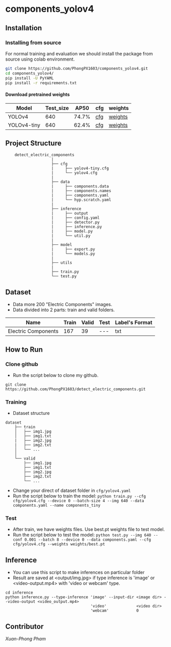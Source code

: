 # components_yolov4

## Installation
### Installing from source

For normal training and evaluation we should install the package from source using colab environment.

```bash
git clone https://github.com/PhongPX1603/components_yolov4.git
cd components_yolov4/
pip install -U PyYAML
pip install -r requirements.txt
```

#### Download pretrained weights

| Model | Test_size | AP50 | cfg | weights |
| ---   | ---       |     ---  |  ---|   ---   |
| YOLOv4 | 640 |  74.7%    | [cfg](https://drive.google.com/file/d/1FWggnicui0lNfPb34nbYP2uZE_6BooIM/view?usp=sharing) | [weights](https://drive.google.com/file/d/11Cy4QNBRZhtGfRVoF5IKwnVxmUL5dlCk/view?usp=sharing) |
| YOLOv4-tiny | 640 |  62.4%    | [cfg](https://drive.google.com/file/d/1FaxNbf1iGsDx2FFo2Lr4xpDSdFocAs4e/view?usp=sharing) | [weights](https://drive.google.com/file/d/10_WhvSrYQaciyATPG5fQ7mdnM14MkSc5/view?usp=sharing) |

## Project Structure
```
    detect_electric_components
                    |
                    ├── cfg
                    |	  ├── yolov4-tiny.cfg
                    |     └── yolov4.cfg
                    |
                    ├── data
                    |	  ├── components.data  
                    |	  ├── components.names 
                    |	  ├── components.yaml 
                    |	  └── hyp.scratch.yaml     
                    |
                    ├── inference
                    |	  ├── output
                    |	  ├── config.yaml
                    |	  ├── detector.py
                    |	  ├── inference.py
                    |	  ├── model.py
                    |     └── util.py
                    |
                    ├── model
                    |	  ├── export.py
                    |     └── models.py
                    |
                    ├── utils
                    |
                    ├── train.py 
                    └── test.py
```

## Dataset
* Data more 200 "Electric Components" images.
* Data divided into 2 parts: train and valid folders.

| Name  | Train | Valid | Test | Label's Format |
| ---   | ---         |     ---      |  --- |   --- |
| Electric Components | 167 |  39    |  ---   | txt    |


## How to Run
### Clone github
* Run the script below to clone my github.
```
git clone https://github.com/PhongPX1603/detect_electric_components.git
```

### Training
* Dataset structure
```
dataset
    ├── train
    │   ├── img1.jpg
    │   ├── img1.txt
    |   ├── img2.jpg
    |   ├── img2.txt
    │   └── ...
    │   
    └── valid
        ├── img1.jpg
        ├── img1.txt
        ├── img2.jpg
        ├── img2.txt
        └── ...
```
* Change your direct of dataset folder in ```cfg/yolov4.yaml```
* Run the script below to train the model:
```python train.py --cfg cfg/yolov4.cfg --device 0 --batch-size 4 --img 640 --data components.yaml --name components_tiny```


### Test
* After train, we have weights files. Use best.pt weights file to test model.
* Run the script below to test the model:
```python test.py --img 640 --conf 0.001 --batch 8 --device 0 --data components.yaml --cfg cfg/yolov4.cfg --weights weights/best.pt```


## Inference
* You can use this script to make inferences on particular folder
* Result are saved at <output/img.jpg> if type inference is 'image' or <video-output.mp4> with 'video or webcam' type.
```
cd inference
python inference.py --type-inference 'image' --input-dir <image dir> --video-output <video_output.mp4>
                                     'video'             <video dir>
                                     'webcam'            0
```


## Contributor
*Xuan-Phong Pham*
